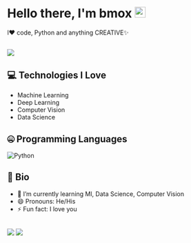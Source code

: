 # Hello there, I'm bmox <img src="https://media.giphy.com/media/hvRJCLFzcasrR4ia7z/giphy.gif" width="25px">

I❤️ code, Python and anything CREATIVE✨

![](https://komarev.com/ghpvc/?username=bmox&color=dc143c)
---
## 💻 Technologies I Love

- Machine Learning
- Deep Learning
- Computer Vision
- Data Science

## 🤐 Programming Languages

<img alt="Python" src="https://img.shields.io/badge/python%20-%2314354C.svg?&style=for-the-badge&logo=python&logoColor=white"/> 

## 📘 Bio
- 🌱 I’m currently learning  Ml, Data Science, Computer Vision
-  😄 Pronouns: He/His
- ⚡ Fun fact: I love you
<br>



<img src ="https://github-readme-stats.vercel.app/api?username=bmox&&show_icons=true&title_color=ffffff&icon_color=bb2acf&text_color=daf7dc&bg_color=191919">
<img src ="https://github-readme-stats.vercel.app/api/top-langs/?username=bmox&layout=compact)">

<!--
**bmox/bmox** is a ✨ _special_ ✨ repository because its `README.md` (this file) appears on your GitHub profile.

Here are some ideas to get you started:

- 🔭 I’m currently working on ...
- 🌱 I’m currently learning ...
- 👯 I’m looking to collaborate on ...
- 🤔 I’m looking for help with ...
- 💬 Ask me about ...
- 📫 How to reach me: ...
- 😄 Pronouns: ...
- ⚡ Fun fact: ...
-->
